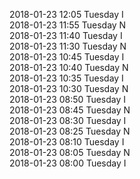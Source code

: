 2018-01-23 12:05 Tuesday  I  
2018-01-23 11:55 Tuesday  N  
2018-01-23 11:40 Tuesday  I  
2018-01-23 11:30 Tuesday  N  
2018-01-23 10:45 Tuesday  I  
2018-01-23 10:40 Tuesday  N  
2018-01-23 10:35 Tuesday  I  
2018-01-23 10:30 Tuesday  N  
2018-01-23 08:50 Tuesday  I  
2018-01-23 08:45 Tuesday  N  
2018-01-23 08:30 Tuesday  I  
2018-01-23 08:25 Tuesday  N  
2018-01-23 08:10 Tuesday  I  
2018-01-23 08:05 Tuesday  N  
2018-01-23 08:00 Tuesday  I  
